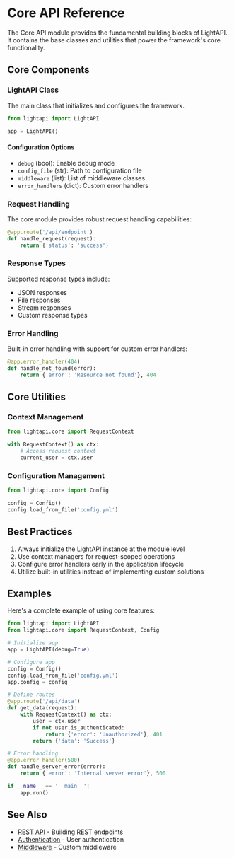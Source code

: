 # Core API Reference

The Core API module provides the fundamental building blocks of LightAPI. It contains the base classes and utilities that power the framework's core functionality.

## Core Components

### LightAPI Class

The main class that initializes and configures the framework.

```python
from lightapi import LightAPI

app = LightAPI()
```

#### Configuration Options

- `debug` (bool): Enable debug mode
- `config_file` (str): Path to configuration file
- `middleware` (list): List of middleware classes
- `error_handlers` (dict): Custom error handlers

### Request Handling

The core module provides robust request handling capabilities:

```python
@app.route('/api/endpoint')
def handle_request(request):
    return {'status': 'success'}
```

### Response Types

Supported response types include:

- JSON responses
- File responses
- Stream responses
- Custom response types

### Error Handling

Built-in error handling with support for custom error handlers:

```python
@app.error_handler(404)
def handle_not_found(error):
    return {'error': 'Resource not found'}, 404
```

## Core Utilities

### Context Management

```python
from lightapi.core import RequestContext

with RequestContext() as ctx:
    # Access request context
    current_user = ctx.user
```

### Configuration Management

```python
from lightapi.core import Config

config = Config()
config.load_from_file('config.yml')
```

## Best Practices

1. Always initialize the LightAPI instance at the module level
2. Use context managers for request-scoped operations
3. Configure error handlers early in the application lifecycle
4. Utilize built-in utilities instead of implementing custom solutions

## Examples

Here's a complete example of using core features:

```python
from lightapi import LightAPI
from lightapi.core import RequestContext, Config

# Initialize app
app = LightAPI(debug=True)

# Configure app
config = Config()
config.load_from_file('config.yml')
app.config = config

# Define routes
@app.route('/api/data')
def get_data(request):
    with RequestContext() as ctx:
        user = ctx.user
        if not user.is_authenticated:
            return {'error': 'Unauthorized'}, 401
        return {'data': 'Success'}

# Error handling
@app.error_handler(500)
def handle_server_error(error):
    return {'error': 'Internal server error'}, 500

if __name__ == '__main__':
    app.run()
```

## See Also

- [REST API](rest.md) - Building REST endpoints
- [Authentication](auth.md) - User authentication
- [Middleware](../advanced/middleware.md) - Custom middleware 
